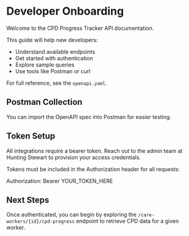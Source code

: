 # Developer Onboarding

Welcome to the CPD Progress Tracker API documentation.

This guide will help new developers:

- Understand available endpoints  
- Get started with authentication  
- Explore sample queries  
- Use tools like Postman or curl  

For full reference, see the `openapi.yaml`.

## Postman Collection

You can import the OpenAPI spec into Postman for easier testing.

## Token Setup

All integrations require a bearer token. Reach out to the admin team at Hunting Stewart to provision your access credentials.

Tokens must be included in the Authorization header for all requests:

Authorization: Bearer YOUR_TOKEN_HERE

## Next Steps

Once authenticated, you can begin by exploring the `/care-workers/{id}/cpd-progress` endpoint to retrieve CPD data for a given worker.

